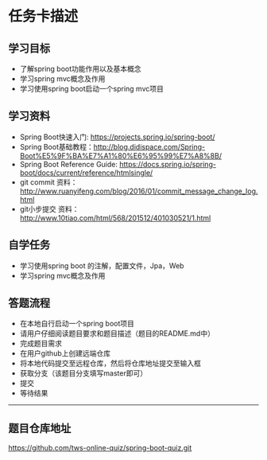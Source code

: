 # 任务卡描述

## 学习目标
- 了解spring boot功能作用以及基本概念
- 学习spring mvc概念及作用
- 学习使用spring boot启动一个spring mvc项目

## 学习资料
- Spring Boot快速入门: https://projects.spring.io/spring-boot/
- Spring Boot基础教程：http://blog.didispace.com/Spring-Boot%E5%9F%BA%E7%A1%80%E6%95%99%E7%A8%8B/
- Spring Boot Reference Guide: https://docs.spring.io/spring-boot/docs/current/reference/htmlsingle/
- git commit 资料：http://www.ruanyifeng.com/blog/2016/01/commit_message_change_log.html
- git小步提交 资料：http://www.10tiao.com/html/568/201512/401030521/1.html

## 自学任务
- 学习使用spring boot 的注解，配置文件，Jpa，Web
- 学习spring mvc概念及作用

## 答题流程
- 在本地自行启动一个spring boot项目
- 请用户仔细阅读题目要求和题目描述（题目的README.md中）
- 完成题目需求
- 在用户github上创建远端仓库
- 将本地代码提交至远程仓库，然后将仓库地址提交至输入框
- 获取分支（该题目分支填写master即可）
- 提交
- 等待结果
---------------------------------------------------------------------------


## 题目仓库地址
https://github.com/tws-online-quiz/spring-boot-quiz.git






